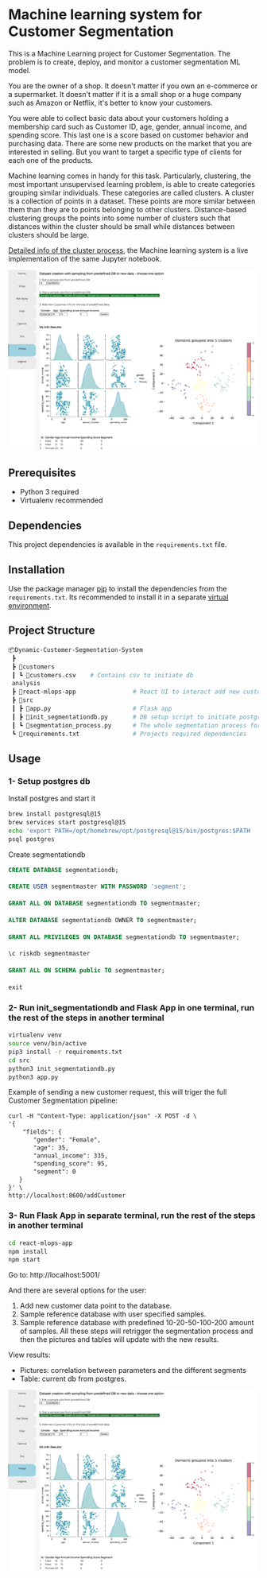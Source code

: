 # Machine learning system for Customer Segmentation

This is a Machine Learning project for Customer Segmentation. The problem is to create, deploy, and monitor a customer segmentation ML model.

You are the owner of a shop. It doesn't matter if you own an e-commerce or a supermarket. It doesn't matter if it is a small shop or a huge company such as Amazon or Netflix, it's better to know your customers.

You were able to collect basic data about your customers holding a membership card such as Customer ID, age, gender, annual income, and spending score. This last one is a score based on customer behavior and purchasing data. There are some new products on the market that you are interested in selling. But you want to target a specific type of clients for each one of the products.

Machine learning comes in handy for this task. Particularly, clustering, the most important unsupervised learning problem, is able to create categories grouping similar individuals. These categories are called clusters. A cluster is a collection of points in a dataset. These points are more similar between them than they are to points belonging to other clusters. Distance-based clustering groups the points into some number of clusters such that distances within the cluster should be small while distances between clusters should be large.

[Detailed info of the cluster process](https://github.com/cjakabos/portfolio-business-analytics/blob/main/Project6_Extra/customers/clustering_analysis.ipynb), the Machine learning system is a live implementation of the same Jupyter notebook.

<p align="center">
	<img src="customers/Screen.png" >
</p>  

## Prerequisites
- Python 3 required
- Virtualenv recommended

## Dependencies
This project dependencies is available in the ```requirements.txt``` file.

## Installation
Use the package manager [pip](https://pip.pypa.io/en/stable/) to install the dependencies from the ```requirements.txt```. Its recommended to install it in a separate [virtual environment](https://virtualenv.pypa.io/en/latest/).

## Project Structure
```bash
📦Dynamic-Customer-Segmentation-System
 ┣
 ┣ 📂customers
 ┃ ┗ 📜customers.csv    # Contains csv to initiate db
 analysis
 ┣ 📂react-mlops-app                # React UI to interact add new customers, run segmentation and visualize segmentation results
 ┣ 📂src
 ┃ ┣ 📜app.py                       # Flask app
 ┃ ┣ 📜init_segmentationdb.py       # DB setup script to initiate postgres db based on customers.csv
 ┃ ┗ 📜segmentation_process.py      # The whole segmentation process for reading data, estimating segments and writing it to db, based on [Detailed info of the cluster process](https://github.com/cjakabos/portfolio-business-analytics/blob/main/Project6_Extra/customers/clustering_analysis.ipynb)
 ┗ 📜requirements.txt               # Projects required dependencies
```

## Usage

### 1- Setup postgres db
Install postgres and start it
```bash
brew install postgresql@15
brew services start postgresql@15
echo 'export PATH=/opt/homebrew/opt/postgresql@15/bin/postgres:$PATH  ' >> ~/.zshrc
psql postgres
```

Create segmentationdb

```sql
CREATE DATABASE segmentationdb;

CREATE USER segmentmaster WITH PASSWORD 'segment';

GRANT ALL ON DATABASE segmentationdb TO segmentmaster;

ALTER DATABASE segmentationdb OWNER TO segmentmaster;

GRANT ALL PRIVILEGES ON DATABASE segmentationdb TO segmentmaster;

\c riskdb segmentmaster

GRANT ALL ON SCHEMA public TO segmentmaster;

exit
```

### 2- Run init_segmentationdb and Flask App in one terminal, run the rest of the steps in another terminal
```bash
virtualenv venv
source venv/bin/active
pip3 install -r requirements.txt
cd src
python3 init_segmentationdb.py
python3 app.py
```

Example of sending a new customer request, this will triger the full Customer Segmentation pipeline:
```
curl -H "Content-Type: application/json" -X POST -d \
'{
    "fields": {
       "gender": "Female",
       "age": 35,
       "annual_income": 335,
       "spending_score": 95,
       "segment": 0
   }
}' \
http://localhost:8600/addCustomer
```
### 3- Run Flask App in separate terminal, run the rest of the steps in another terminal
```bash
cd react-mlops-app
npm install
npm start
```

Go to: http://localhost:5001/

And there are several options for the user:
1. Add new customer data point to the database.
2. Sample reference database with user specified samples.
3. Sample reference database with predefined 10-20-50-100-200 amount of samples.
All these steps will retrigger the segmentation process and then the pictures and tables will update with the new results.

View results:  
- Pictures: correlation between parameters and the different segments  
- Table: current db from postgres.

<p align="center">
	<img src="customers/Screen.png" >
</p>  
